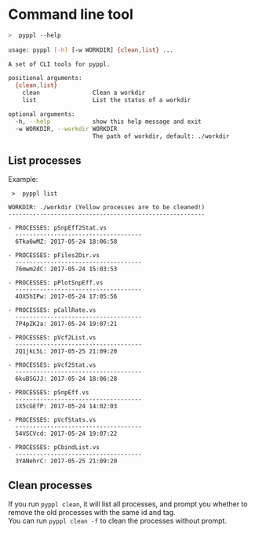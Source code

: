 # Command line tool
<!-- toc -->

```bash
>  pyppl --help
 
usage: pyppl [-h] [-w WORKDIR] {clean,list} ...

A set of CLI tools for pyppl.

positional arguments:
  {clean,list}
    clean               Clean a workdir
    list                List the status of a workdir

optional arguments:
  -h, --help            show this help message and exit
  -w WORKDIR, --workdir WORKDIR
                        The path of workdir, default: ./workdir
```

## List processes
Example:
```
 >  pyppl list  

WORKDIR: ./workdir (Yellow processes are to be cleaned!)
--------------------------------------------------------

- PROCESSES: pSnpEff2Stat.vs
  ------------------------------------
  6Tka6wMZ: 2017-05-24 18:06:58 

- PROCESSES: pFiles2Dir.vs
  ------------------------------------
  76mwm2dC: 2017-05-24 15:03:53 

- PROCESSES: pPlotSnpEff.vs
  ------------------------------------
  4OX5hIPw: 2017-05-24 17:05:56 

- PROCESSES: pCallRate.vs
  ------------------------------------
  7P4pZK2a: 2017-05-24 19:07:21 

- PROCESSES: pVcf2List.vs
  ------------------------------------
  2Q1jkL5L: 2017-05-25 21:09:20 

- PROCESSES: pVcf2Stat.vs
  ------------------------------------
  6kuBSGJJ: 2017-05-24 18:06:28 

- PROCESSES: pSnpEff.vs
  ------------------------------------
  1X5cGEfP: 2017-05-24 14:02:03 

- PROCESSES: pVcfStats.vs
  ------------------------------------
  54VSCVcd: 2017-05-24 19:07:22 

- PROCESSES: pCbindList.vs
  ------------------------------------
  3YANehrC: 2017-05-25 21:09:20 
```

## Clean processes
If you run `pyppl clean`, it will list all processes, and prompt you whether to remove the old processes with the same id and tag.  
You can run `pyppl clean -f` to clean the processes without prompt.
